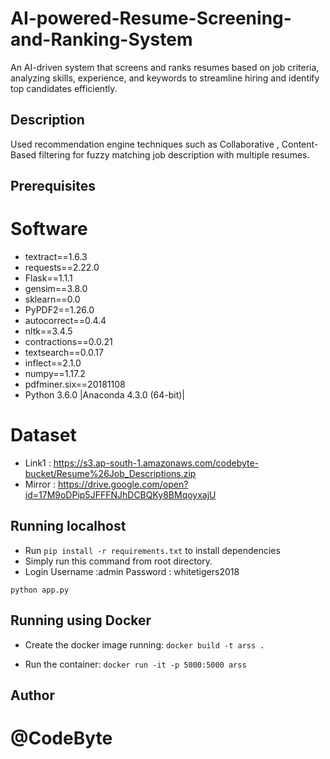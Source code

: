 # AI-powered-Resume-Screening-and-Ranking-System
An AI-driven system that screens and ranks resumes based on job criteria, analyzing skills, experience, and keywords to streamline hiring and identify top candidates efficiently.

## Description
Used recommendation engine techniques such as Collaborative , Content-Based filtering for fuzzy matching job description with multiple resumes.

## Prerequisites

# Software
* textract==1.6.3
* requests==2.22.0
* Flask==1.1.1
* gensim==3.8.0
* sklearn==0.0
* PyPDF2==1.26.0
* autocorrect==0.4.4
* nltk==3.4.5
* contractions==0.0.21
* textsearch==0.0.17
* inflect==2.1.0
* numpy==1.17.2
* pdfminer.six==20181108
* Python 3.6.0 |Anaconda 4.3.0 (64-bit)|

# Dataset

* Link1 : https://s3.ap-south-1.amazonaws.com/codebyte-bucket/Resume%26Job_Descriptions.zip
* Mirror : https://drive.google.com/open?id=17M9oDPip5JFFFNJhDCBQKy8BMqoyxajU


## Running localhost

* Run `pip install -r requirements.txt` to install dependencies
* Simply run this command from root directory.
* Login Username :admin
        Password : whitetigers2018

```
python app.py

```

## Running using Docker
* Create the docker image running: `docker build -t arss .`

* Run the container: `docker run -it -p 5000:5000 arss`

## Author

# @CodeByte
